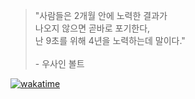 > "사람들은 2개월 안에 노력한 결과가<br>나오지 않으면 곧바로 포기한다,<br>난 9초를 위해 4년을 노력하는데 말이다."<br><br> - 우사인 볼트

[![wakatime](https://wakatime.com/badge/user/e4d70c95-0ab5-4042-9335-c7e0a350f6dc.svg)](https://wakatime.com/@e4d70c95-0ab5-4042-9335-c7e0a350f6dc)
